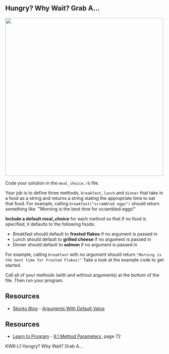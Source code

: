 ## Hungry? Why Wait? Grab A...
<img src="https://s3.amazonaws.com/after-school-assets/snacks.jpg" width="500">

Code your solution in the `meal_choice.rb` file. 

Your job is to define three methods, `breakfast`, `lunch` and `dinner` that take in a food as a string and returns a string stating the appropriate time to eat that food. For example, calling `breakfast("scrambled eggs")` should return something like `"Morning is the best time for scrambled eggs!"

**Include a default meal_choice** for each method so that if no food is specified, it defaults to the following foods:

- Breakfast should default to **frosted flakes** if no argument is passed in
- Lunch should default to **grilled cheese** if no argument is passed in
- Dinner should default to **salmon** if no argument is passed in


For example, calling `breakfast` with _no argument_ should return `"Morning is the best time for Frosted Flakes!"` Take a look at the example code to get started. 

Call all of your methods (with and without arguments) at the bottom of the file. Then run your program.

## Resources
* [Skorks Blog](http://www.skorks.com/) - [Arguments With Default Value](http://www.skorks.com/2009/08/method-arguments-in-ruby/)
## Resources
* [Learn to Program](http://books.flatironschool.com/books/43?page=72) - [9.1 Method Parameters](http://books.flatironschool.com/books/43?page=72), page 72

<p data-visibility='hidden'>KWK-L1 Hungry? Why Wait? Grab A...</p>
